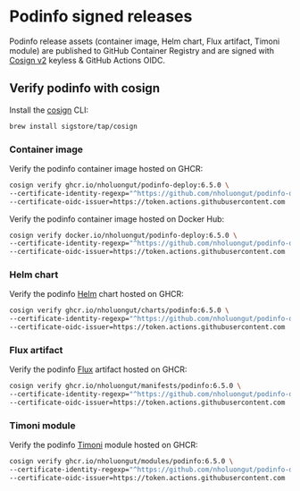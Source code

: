 # Podinfo signed releases

Podinfo release assets (container image, Helm chart, Flux artifact, Timoni module)
are published to GitHub Container Registry and are signed with
[Cosign v2](https://github.com/sigstore/cosign) keyless & GitHub Actions OIDC.

## Verify podinfo with cosign

Install the [cosign](https://github.com/sigstore/cosign) CLI:

```sh
brew install sigstore/tap/cosign
```

### Container image

Verify the podinfo container image hosted on GHCR:

```sh
cosign verify ghcr.io/nholuongut/podinfo-deploy:6.5.0 \
--certificate-identity-regexp="^https://github.com/nholuongut/podinfo-deploy.*$" \
--certificate-oidc-issuer=https://token.actions.githubusercontent.com
```

Verify the podinfo container image hosted on Docker Hub:

```sh
cosign verify docker.io/nholuongut/podinfo-deploy:6.5.0 \
--certificate-identity-regexp="^https://github.com/nholuongut/podinfo-deploy.*$" \
--certificate-oidc-issuer=https://token.actions.githubusercontent.com
```

### Helm chart

Verify the podinfo [Helm](https://helm.sh) chart hosted on GHCR:

```sh
cosign verify ghcr.io/nholuongut/charts/podinfo:6.5.0 \
--certificate-identity-regexp="^https://github.com/nholuongut/podinfo-deploy.*$" \
--certificate-oidc-issuer=https://token.actions.githubusercontent.com
```

### Flux artifact

Verify the podinfo [Flux](https://fluxcd.io) artifact hosted on GHCR:

```sh
cosign verify ghcr.io/nholuongut/manifests/podinfo:6.5.0 \
--certificate-identity-regexp="^https://github.com/nholuongut/podinfo-deploy.*$" \
--certificate-oidc-issuer=https://token.actions.githubusercontent.com
```

### Timoni module

Verify the podinfo [Timoni](https://timoni.sh) module hosted on GHCR:

```sh
cosign verify ghcr.io/nholuongut/modules/podinfo:6.5.0 \
--certificate-identity-regexp="^https://github.com/nholuongut/podinfo-deploy.*$" \
--certificate-oidc-issuer=https://token.actions.githubusercontent.com
```

